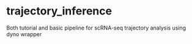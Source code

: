 # trajectory_inference
Both tutorial and basic pipeline for scRNA-seq trajectory analysis using dyno wrapper
